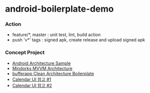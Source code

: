 # android-boilerplate-demo

### Action
- feature/*, master : unit test, lint, build action
- push 'v*' tags : signed apk, create release and upload signed apk

### Concept Project
- [Android Architecture Sample](https://github.com/android/architecture-samples/tree/dagger-android)
- [Mindorks MVVM Architecture](https://www.notion.so/Architecture-8afb268ecb1c4b6a960e53faf52f4b68#8635152aa43a48348e12ba96ed7d28b0)
- [bufferapp Clean Architecture Boilerplate](https://www.notion.so/Architecture-8afb268ecb1c4b6a960e53faf52f4b68#3771bf98958d403eac5aca84cd94208d)
- [Calendar UI 참고 #1](https://dribbble.com/shots/10687809-Calendar-Animation)
- [Calendar UI 참고 #2](https://dribbble.com/shots/6933071-Improved-Calendar-app)
